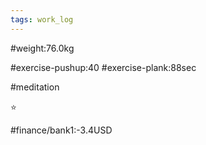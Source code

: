 ```yaml
---
tags: work_log
---
```


#weight:76.0kg

#exercise-pushup:40
#exercise-plank:88sec

#meditation

⭐

#finance/bank1:-3.4USD


